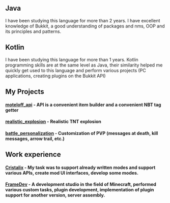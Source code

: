 <!--
**R1DD1/R1DD1** is a ✨ _special_ ✨ repository because its `README.md` (this file) appears on your GitHub profile.

Here are some ideas to get you started:


-->

<h2>Java</h2>
I have been studying this language for more than 2 years. I have excellent knowledge of Bukkit, a good understanding of packages and nms, OOP and its principles and patterns. 

<h2>Kotlin</h2>
I have been studying this language for more than 1 years. Kotlin programming skills are at the same level as Java, their similarity helped me quickly get used to this language and perform various projects (PC applications, creating plugins on the Bukkit API)

<h2>My Projects</h2>
<h4><a href="https://github.com/R1DD1/moteloff_api">moteloff_api</a> - API is a convenient item builder and a convenient NBT tag getter</h4> 
<h4><a href="https://github.com/R1DD1/realistic_explosion">realistic_explosion</a> - Realistic TNT explosion</h4> 
<h4><a href="https://github.com/R1DD1/battle_personalization">battle_personalization</a> - Customization of PVP (messages at death, kill messages, arrow trail, etc.)</h4> 


<h2>Work experience</h2>
<h4><a href="https://cristalix.gg">Cristalix</a> - My task was to support already written modes and support various APIs, create mod UI interfaces, develop some modes.</h4> 
<h4><a href="https://framedev.ru/">FrameDev</a> - A development studio in the field of Minecraft, performed various custom tasks, plugin development, implementation of plugin support for another version, server assembly.</h4> 


